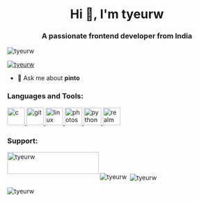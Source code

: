 <h1 align="center">Hi 👋, I'm tyeurw</h1>
<h3 align="center">A passionate frontend developer from India</h3>

<p align="left"> <img src="https://komarev.com/ghpvc/?username=tyeurw&label=Profile%20views&color=0e75b6&style=flat" alt="tyeurw" /> </p>

<p align="left"> <a href="https://github.com/ryo-ma/github-profile-trophy"><img src="https://github-profile-trophy.vercel.app/?username=tyeurw" alt="tyeurw" /></a> </p>

- 💬 Ask me about **pinto**


<h3 align="left">Languages and Tools:</h3>
<p align="left"> <a href="https://www.cprogramming.com/" target="_blank"> <img src="https://devicons.github.io/devicon/devicon.git/icons/c/c-original.svg" alt="c" width="40" height="40"/> </a> <a href="https://git-scm.com/" target="_blank"> <img src="https://www.vectorlogo.zone/logos/git-scm/git-scm-icon.svg" alt="git" width="40" height="40"/> </a> <a href="https://www.linux.org/" target="_blank"> <img src="https://devicons.github.io/devicon/devicon.git/icons/linux/linux-original.svg" alt="linux" width="40" height="40"/> </a> <a href="https://www.photoshop.com/en" target="_blank"> <img src="https://devicons.github.io/devicon/devicon.git/icons/photoshop/photoshop-plain.svg" alt="photoshop" width="40" height="40"/> </a> <a href="https://www.python.org" target="_blank"> <img src="https://devicons.github.io/devicon/devicon.git/icons/python/python-original.svg" alt="python" width="40" height="40"/> </a> <a href="https://realm.io/" target="_blank"> <img src="https://raw.githubusercontent.com/bestofjs/bestofjs-webui/8665e8c267a0215f3159df28b33c365198101df5/public/logos/realm.svg" alt="realm" width="40" height="40"/> </a> </p>

<h3 align="left">Support:</h3>
<p><a href="https://www.buymeacoffee.com/tyeurw"> <img align="left" src="https://cdn.buymeacoffee.com/buttons/v2/default-yellow.png" height="50" width="210" alt="tyeurw" /></a></p><br><br>

<p><img align="left" src="https://github-readme-stats.vercel.app/api/top-langs?username=tyeurw&show_icons=true&locale=en&layout=compact" alt="tyeurw" /></p>

<p>&nbsp;<img align="center" src="https://github-readme-stats.vercel.app/api?username=tyeurw&show_icons=true&locale=en" alt="tyeurw" /></p>

<p><img align="center" src="https://github-readme-streak-stats.herokuapp.com/?user=tyeurw&" alt="tyeurw" /></p>
